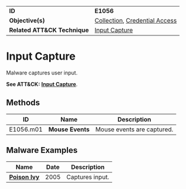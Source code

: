 |||
|---------|------------------------|
|**ID**|**E1056**|
|**Objective(s)**|[Collection](https://github.com/MBCProject/mbc-markdown/tree/master/collection), [Credential Access](https://github.com/MBCProject/mbc-markdown/tree/master/credential-access)|
|**Related ATT&CK Technique**|[Input Capture](https://attack.mitre.org/techniques/T1056)|

Input Capture
=============
Malware captures user input.

**See ATT&CK:** [**Input Capture**](https://attack.mitre.org/techniques/T1056).

Methods
-------
|ID|Name|Description|
|-----------------------------|--------|-----------------------------|
|E1056.m01|**Mouse Events**|Mouse events are captured.|

Malware Examples
----------------
|Name|Date|Description|
|-----------------------------|--------|-----------------------------|
|[**Poison Ivy**](https://github.com/MBCProject/mbc-markdown/blob/master/xample-malware/poison-ivy.md)|2005|Captures input.|